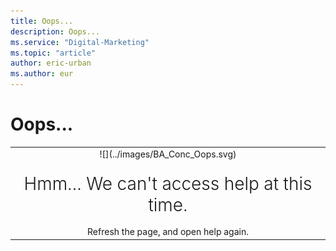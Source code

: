 ```yaml
---
title: Oops...
description: Oops...
ms.service: "Digital-Marketing"
ms.topic: "article"
author: eric-urban
ms.author: eur
---
```


# Oops...

<table type="type2">
  <tr>
    <td style="text-align:center">![](../images/BA_Conc_Oops.svg)
        </td>
  </tr>
  <tr>
    <td style="padding-top:20px;text-align:center;font-size:2em;font-weight: 300;line-height: 1.2em;">Hmm... We can't access help at this time.
      </td>
  </tr>
  <tr>
    <td style="padding-top:10px;text-align:center">Refresh the page, and open help again.
      </td>
  </tr>
</table>


